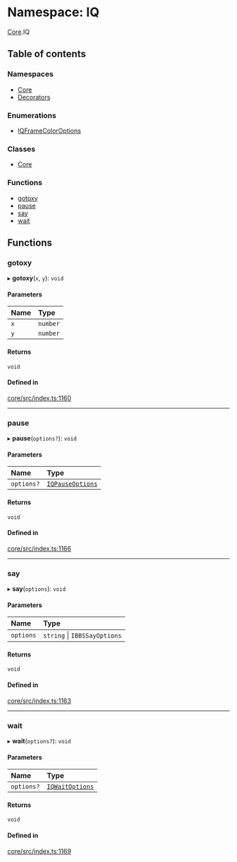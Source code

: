 # Namespace: IQ

[Core](Core.md).IQ

## Table of contents

### Namespaces

- [Core](Core.IQ.Core.md)
- [Decorators](Core.IQ.Decorators.md)

### Enumerations

- [IQFrameColorOptions](../enums/Core.IQ.IQFrameColorOptions.md)

### Classes

- [Core](../classes/Core.IQ.Core-1.md)

### Functions

- [gotoxy](Core.IQ.md#gotoxy)
- [pause](Core.IQ.md#pause)
- [say](Core.IQ.md#say)
- [wait](Core.IQ.md#wait)

## Functions

### gotoxy

▸ **gotoxy**(`x`, `y`): `void`

#### Parameters

| Name | Type |
| :------ | :------ |
| `x` | `number` |
| `y` | `number` |

#### Returns

`void`

#### Defined in

[core/src/index.ts:1160](https://github.com/iniquitybbs/iniquity/blob/d7c93a1/packages/core/src/index.ts#L1160)

___

### pause

▸ **pause**(`options?`): `void`

#### Parameters

| Name | Type |
| :------ | :------ |
| `options?` | [`IQPauseOptions`](../interfaces/Core.IQPauseOptions.md) |

#### Returns

`void`

#### Defined in

[core/src/index.ts:1166](https://github.com/iniquitybbs/iniquity/blob/d7c93a1/packages/core/src/index.ts#L1166)

___

### say

▸ **say**(`options`): `void`

#### Parameters

| Name | Type |
| :------ | :------ |
| `options` | `string` \| `IBBSSayOptions` |

#### Returns

`void`

#### Defined in

[core/src/index.ts:1163](https://github.com/iniquitybbs/iniquity/blob/d7c93a1/packages/core/src/index.ts#L1163)

___

### wait

▸ **wait**(`options?`): `void`

#### Parameters

| Name | Type |
| :------ | :------ |
| `options?` | [`IQWaitOptions`](../interfaces/Core.IQWaitOptions.md) |

#### Returns

`void`

#### Defined in

[core/src/index.ts:1169](https://github.com/iniquitybbs/iniquity/blob/d7c93a1/packages/core/src/index.ts#L1169)
